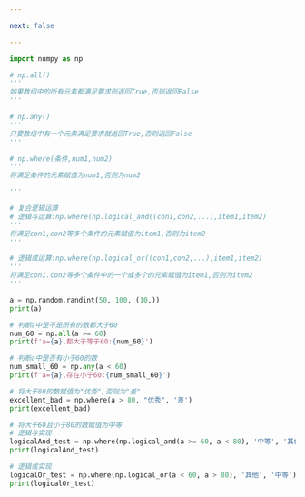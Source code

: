 ```yaml
---

next: false

---
```




<BlogInfo id="571" title="28.通用判断函数" author="白日梦想猿" pv=0 read_times=0 pre_cost_time="0分46秒" category="numpy学习" tag_list="['numpy学习']" create_time="2021.08.23 09:20:11" update_time="2021.08.23 09:44:34" />

```python
import numpy as np

# np.all()
'''
如果数组中的所有元素都满足要求则返回True,否则返回False
'''

# np.any()
'''
只要数组中有一个元素满足要求就返回True,否则返回False
'''

# np.where(条件,num1,num2)
'''
将满足条件的元素赋值为num1,否则为num2

'''

# 复合逻辑运算
# 逻辑与运算:np.where(np.logical_and((con1,con2,...),item1,item2)
'''
将满足con1,con2等多个条件的元素赋值为item1,否则为item2
'''

# 逻辑或运算:np.where(np.logical_or((con1,con2,...),item1,item2)
'''
将满足con1.con2等多个条件中的一个或多个的元素赋值为item1,否则为item2
'''

a = np.random.randint(50, 100, (10,))
print(a)

# 判断a中是不是所有的数都大于60
num_60 = np.all(a >= 60)
print(f'a={a},都大于等于60:{num_60}')

# 判断a中是否有小于60的数
num_small_60 = np.any(a < 60)
print(f'a={a},存在小于60:{num_small_60}')

# 将大于80的数赋值为"优秀",否则为"差"
excellent_bad = np.where(a > 80, "优秀", '差')
print(excellent_bad)

# 将大于60且小于80的数赋值为中等
# 逻辑与实现
logicalAnd_test = np.where(np.logical_and(a >= 60, a < 80), '中等', '其他')
print(logicalAnd_test)

# 逻辑或实现
logicalOr_test = np.where(np.logical_or(a < 60, a > 80), '其他', '中等')
print(logicalOr_test)

```



<ActionBox />
